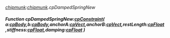 _[chipmunk](../../modules/chipmunk/chipmunk-module.md):[chipmunk](../../modules/chipmunk/chipmunk-module.md).cpDampedSpringNew_
##### Function cpDampedSpringNew:[cpConstraint](../../modules/chipmunk/chipmunk-cpconstraint.md)( a:[cpBody](../../modules/chipmunk/chipmunk-cpbody.md),b:[cpBody](../../modules/chipmunk/chipmunk-cpbody.md),anchorA:[cpVect](../../modules/chipmunk/chipmunk-cpvect.md),anchorB:[cpVect](../../modules/chipmunk/chipmunk-cpvect.md),restLength:[cpFloat](../../modules/chipmunk/chipmunk-cpfloat.md),stiffness:[cpFloat](../../modules/chipmunk/chipmunk-cpfloat.md),damping:[cpFloat](../../modules/chipmunk/chipmunk-cpfloat.md) )
